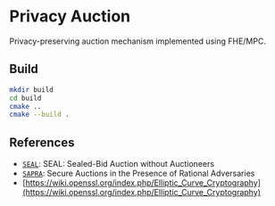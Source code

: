 Privacy Auction
=====

Privacy-preserving auction mechanism implemented using FHE/MPC.

Build
-----

```bash
mkdir build
cd build
cmake ..
cmake --build .
```

References
-----

* [`SEAL`](./SEAL/): SEAL: Sealed-Bid Auction without Auctioneers
* [`SAPRA`](./SAPRA/): Secure Auctions in the Presence of Rational Adversaries
* [https://wiki.openssl.org/index.php/Elliptic_Curve_Cryptography](https://wiki.openssl.org/index.php/Elliptic_Curve_Cryptography)
